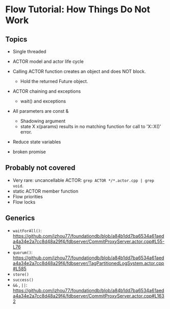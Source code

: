 # Flow Tutorial: How Things Do Not Work

## Topics

* Single threaded
* ACTOR model and actor life cycle

* Calling ACTOR function creates an object and does NOT block.
  * Hold the returned Future object.

* ACTOR chaining and exceptions
  * wait() and exceptions

* All parameters are const &
  * Shadowing argument
  * state X x(params) results in no matching function for call to 'X::X()' error.

* Reduce state variables
* broken promise

## Probably not covered

* Very rare: uncancellable ACTOR: `grep ACTOR */*.actor.cpp | grep void`.
* static ACTOR member function
* Flow priorities
* Flow locks

## Generics

* `waitForAll()`: https://github.com/jzhou77/foundationdb/blob/a84b1dd7ba6534a61aeda4a34e2a7cc8d48a29f4/fdbserver/CommitProxyServer.actor.cpp#L55-L76
* `quorum()`: https://github.com/jzhou77/foundationdb/blob/a84b1dd7ba6534a61aeda4a34e2a7cc8d48a29f4/fdbserver/TagPartitionedLogSystem.actor.cpp#L585
* `store()`
* `success()`
* `&&` , `||`: https://github.com/jzhou77/foundationdb/blob/a84b1dd7ba6534a61aeda4a34e2a7cc8d48a29f4/fdbserver/CommitProxyServer.actor.cpp#L1632
